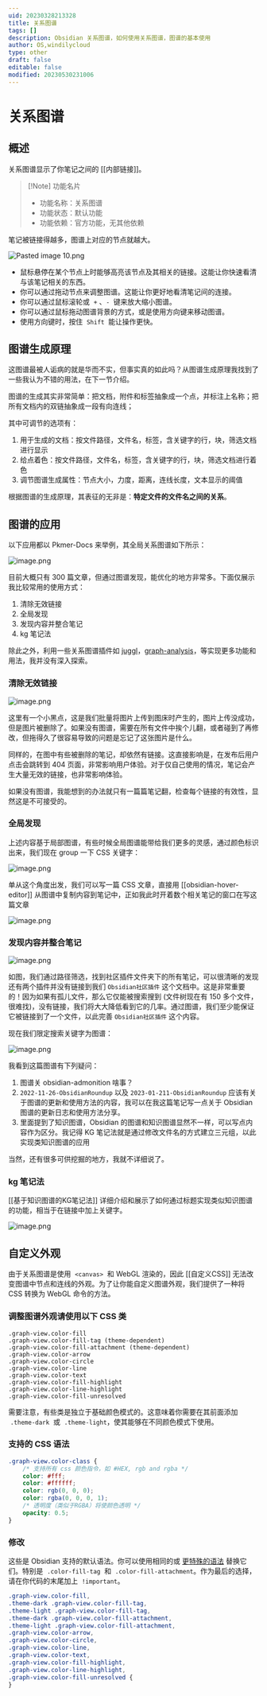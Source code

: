 ```yaml
---
uid: 20230328213328
title: 关系图谱
tags: []
description: Obsidian 关系图谱，如何使用关系图谱，图谱的基本使用
author: OS,windilycloud
type: other
draft: false
editable: false
modified: 20230530231006
---
```


# 关系图谱

## 概述

关系图谱显示了你笔记之间的 [[内部链接]]。

> [!Note] 功能名片
> - 功能名称：关系图谱
> - 功能状态：默认功能
> - 功能依赖：官方功能，无其他依赖

笔记被链接得越多，图谱上对应的节点就越大。

![Pasted image 10.png](https://cdn.pkmer.cn/images/bd58a9b1a784c104507f543f372be784_MD5.png!pkmer)

- 鼠标悬停在某个节点上时能够高亮该节点及其相关的链接。这能让你快速看清与该笔记相关的东西。
- 你可以通过拖动节点来调整图谱。这能让你更好地看清笔记间的连接。
- 你可以通过鼠标滚轮或  `+` 、`-`  键来放大缩小图谱。
- 你可以通过鼠标拖动图谱背景的方式，或是使用方向键来移动图谱。
- 使用方向键时，按住  `Shift`  能让操作更快。

## 图谱生成原理

这图谱最被人诟病的就是华而不实，但事实真的如此吗？从图谱生成原理我找到了一些我认为不错的用法，在下一节介绍。

图谱的生成其实非常简单：把文档，附件和标签抽象成一个点，并标注上名称；把所有文档内的双链抽象成一段有向连线；

其中可调节的选项有：

1. 用于生成的文档：按文件路径，文件名，标签，含关键字的行，块，筛选文档进行显示
2. 给点着色：按文件路径，文件名，标签，含关键字的行，块，筛选文档进行着色
3. 调节图谱生成属性：节点大小，力度，距离，连线长度，文本显示的阈值

根据图谱的生成原理，其表征的无非是：**特定文件的文件名之间的关系**。

## 图谱的应用

以下应用都以 Pkmer-Docs 来举例，其全局关系图谱如下所示：

![image.png](https://cdn.pkmer.cn/images/20230525104002.png!pkmer)

目前大概只有 300 篇文章，但通过图谱发现，能优化的地方非常多。下面仅展示我比较常用的使用方式：

1. 清除无效链接
2. 全局发现
3. 发现内容并整合笔记
4. kg 笔记法

除此之外，利用一些关系图谱插件如 [juggl](https://github.com/HEmile/juggl)，[graph-analysis](https://github.com/SkepticMystic/graph-analysis)，等实现更多功能和用法，我并没有深入探索。

### 清除无效链接

![image.png](https://cdn.pkmer.cn/images/20230525104720.png!pkmer)

这里有一个小黑点，这是我们批量将图片上传到图床时产生的，图片上传没成功，但是图片被删除了。如果没有图谱，需要在所有文件中挨个儿翻，或者碰到了再修改，但拖得久了很容易导致的问题是忘记了这张图片是什么。

同样的，在图中有些被删除的笔记，却依然有链接。这直接影响是，在发布后用户点击会跳转到 404 页面，非常影响用户体验。对于仅自己使用的情况，笔记会产生大量无效的链接，也非常影响体验。

如果没有图谱，我能想到的办法就只有一篇篇笔记翻，检查每个链接的有效性，显然这是不可接受的。

### 全局发现

上述内容基于局部图谱，有些时候全局图谱能带给我们更多的灵感，通过颜色标识出来，我们现在 group 一下 CSS 关键字：

![image.png](https://cdn.pkmer.cn/images/20230525112408.png!pkmer)

单从这个角度出发，我们可以写一篇 CSS 文章，直接用 [[obsidian-hover-editor]] 从图谱中复制内容到笔记中，正如我此时开着数个相关笔记的窗口在写这篇文章

![image.png](https://cdn.pkmer.cn/images/20230525114108.png!pkmer)

### 发现内容并整合笔记

![image.png](https://cdn.pkmer.cn/images/20230525105457.png!pkmer)

如图，我们通过路径筛选，找到社区插件文件夹下的所有笔记，可以很清晰的发现还有两个插件并没有链接到我们 `Obsidian社区插件` 这个文档中。这是非常重要的！因为如果有孤儿文件，那么它仅能被搜索搜到 (文件树现在有 150 多个文件，很难找)，没有链接，我们将大大降低看到它的几率。通过图谱，我们至少能保证它被链接到了一个文件，以此完善 `Obsidian社区插件` 这个内容。

现在我们限定搜索关键字为图谱：

![image.png](https://cdn.pkmer.cn/images/20230525110730.png!pkmer)

我看到这篇图谱有下列疑问：

1. 图谱关 obsidian-admonition 啥事？
2. `2022-11-26-ObsidianRoundup` 以及 `2023-01-211-ObsidianRoundup` 应该有关于图谱的更新和使用方法的内容，我可以在我这篇笔记写一点关于 Obsidian 图谱的更新日志和使用方法分享。
3. 里面提到了知识图谱，Obsidian 的图谱和知识图谱显然不一样，可以写点内容作为区分。我记得 KG 笔记法就是通过修改文件名的方式建立三元组，以此实现类知识图谱的应用

当然，还有很多可供挖掘的地方，我就不详细说了。

### kg 笔记法

[[基于知识图谱的KG笔记法]] 详细介绍和展示了如何通过标题实现类似知识图谱的功能，相当于在链接中加上关键字。

![image.png](https://cdn.pkmer.cn/images/d6637e5b661dc348d7d86a02abd070cd_MD5.png!pkmer)

## 自定义外观

由于关系图谱是使用  `<canvas>`  和 WebGL 渲染的，因此 [[自定义CSS]] 无法改变图谱中节点和连线的外观。为了让你能自定义图谱外观，我们提供了一种将 CSS 转换为 WebGL 命令的方法。

### 调整图谱外观请使用以下 CSS 类

```
.graph-view.color-fill
.graph-view.color-fill-tag (theme-dependent)
.graph-view.color-fill-attachment (theme-dependent)
.graph-view.color-arrow
.graph-view.color-circle
.graph-view.color-line
.graph-view.color-text
.graph-view.color-fill-highlight
.graph-view.color-line-highlight
.graph-view.color-fill-unresolved
```

需要注意，有些类是独立于基础颜色模式的。这意味着你需要在其前面添加  `.theme-dark`  或  `.theme-light`，使其能够在不同颜色模式下使用。

### 支持的 CSS 语法

```css
.graph-view.color-class {
    /* 支持所有 css 颜色指令，如 #HEX, rgb and rgba */
    color: #fff;
    color: #ffffff;
    color: rgb(0, 0, 0);
    color: rgba(0, 0, 0, 1);
    /* 透明度（类似于RGBA）将使颜色透明 */
    opacity: 0.5;
}
```

### 修改

这些是 Obsidian 支持的默认语法。你可以使用相同的或 [更特殊的语法](https://developer.mozilla.org/en-US/docs/Web/CSS/Specificity) 替换它们。特别是  `.color-fill-tag`  和  `.color-fill-attachment`。作为最后的选择，请在你代码的末尾加上  `!important`。

```css
.graph-view.color-fill,
.theme-dark .graph-view.color-fill-tag,
.theme-light .graph-view.color-fill-tag,
.theme-dark .graph-view.color-fill-attachment,
.theme-light .graph-view.color-fill-attachment,
.graph-view.color-arrow,
.graph-view.color-circle,
.graph-view.color-line,
.graph-view.color-text,
.graph-view.color-fill-highlight,
.graph-view.color-line-highlight,
.graph-view.color-fill-unresolved {
}
```